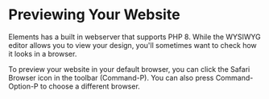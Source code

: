 # Previewing Your Website

Elements has a built in webserver that supports PHP 8. While the WYSIWYG editor allows you to view your design, you'll sometimes want to check how it looks in a browser.

To preview your website in your default browser, you can click the Safari Browser icon in the toolbar (Command-P). You can also press Command-Option-P to choose a different browser.



